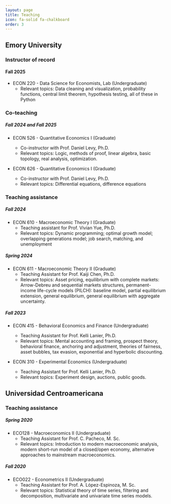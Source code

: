 ```yaml
---
layout: page
title: Teaching
icon: fa-solid fa-chalkboard
order: 3
---
```


## Emory University

### Instructor of record

#### **Fall 2025**

- ECON 220 - Data Science for Economists, Lab (Undergraduate)
    - Relevant topics: Data cleaning and visualization, probability functions, central limit theorem, hypothesis testing, all of these in Python

### Co-teaching

##### **Fall 2024 and Fall 2025**

- ECON 526 - Quantitative Economics I (Graduate)
    - Co-instructor with Prof. Daniel Levy, Ph.D.
    - Relevant topics: Logic, methods of proof, linear algebra, basic topology, real analysis, optimization.

- ECON 626 - Quantitative Economics I (Graduate)
    - Co-instructor with Prof. Daniel Levy, Ph.D.
    - Relevant topics: Differential equations, difference equations

### Teaching assistance

##### **Fall 2024**

- ECON 610 - Macroeconomic Theory I (Graduate)
    - Teaching assistant for Prof. Vivian Yue, Ph.D.
    - Relevant topics: Dynamic programming; optimal growth model; overlapping generations model; job search, matching, and unemployment

##### **Spring 2024**

- ECON 611 - Macroeconomic Theory II (Graduate)
    - Teaching Assistant for Prof. Kaiji Chen, Ph.D.
    - Relevant topics: Asset pricing, equilibrium with complete markets: Arrow-Debreu and sequential markets structures, permanent-income life-cycle models (PILCH): baseline model, partial equilibrium extension, general equilibrium, general equilibrium with aggregate uncertainty.

##### **Fall 2023**

- ECON 415 - Behavioral Economics and Finance (Undergraduate)
    - Teaching Assistant for Prof. Kelli Lanier, Ph.D.
    - Relevant topics: Mental accounting and framing, prospect theory, behavioral finance, anchoring and adjustment, theories of fairness,
    asset bubbles, tax evasion, exponential and hyperbolic discounting.

- ECON 310 - Experimental Economics (Undergraduate)
    - Teaching Assistant for Prof. Kelli Lanier, Ph.D.
    - Relevant topics: Experiment design, auctions, public goods.

## Universidad Centroamericana

### Teaching assistance

##### **Spring 2020**

- ECO128 - Macroeconomics II (Undergraduate)
    - Teaching Assistant for Prof. C. Pacheco, M. Sc.
    - Relevant topics: Introduction to modern macroeconomic analysis, modern short-run model of a closed/open economy, alternative approaches to mainstream macroeconomics.

##### **Fall 2020**

- ECO022 - Econometrics II (Undergraduate)
    - Teaching Assistant for Prof. A. López-Espinoza, M. Sc.
    - Relevant topics: Statistical theory of time series, filtering and decomposition, multivariate and univariate time series models.
